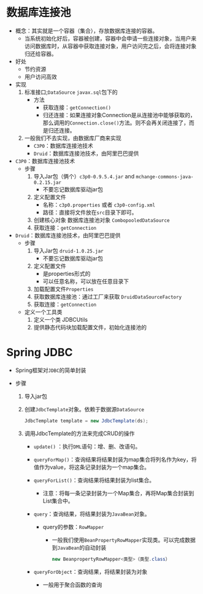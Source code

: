 # 数据库连接池

- 概念：其实就是一个容器（集合），存放数据库连接的容器。
  - 当系统初始化好后，容器被创建，容器中会申请一些连接对象，当用户来访问数据库时，从容器中获取连接对象，用户访问完之后，会将连接对象归还给容器。
- 好处
  - 节约资源
  - 用户访问高效
- 实现
  1. 标准接口;`DataSource`  `javax.sql`包下的
     - 方法
       - 获取连接：`getConnection()`
       - 归还连接：如果连接对象Connection是从连接池中能够获取的，那么调用的`Connection.close()`方法。则不会再关闭连接了，而是归还连接。
  2. 一般我们不去实现，由数据库厂商来实现
     - `C3P0`：数据库连接池技术
     - `Druid`：数据库连接池技术，由阿里巴巴提供
- `C3P0`：数据库连接池技术
  - 步骤
    1. 导入Jar包（俩个）`c3p0-0.9.5.4.jar` and `mchange-commons-java-0.2.15.jar`
       - 不要忘记数据库驱动jar包
    2. 定义配置文件
       - 名称：`c3p0.properties` 或者 `c3p0-config.xml`
       - 路径：直接将文件放在`src`目录下即可。
    3. 创建核心对象 数据库连接池对象 `CombopooledDataSource`
    4. 获取连接：`getConnection`
- `Druid`：数据库连接池技术，由阿里巴巴提供
  - 步骤
    1. 导入Jar包 `druid-1.0.25.jar`
       - 不要忘记数据库驱动jar包
    2. 定义配置文件
       - 是properties形式的
       - 可以任意名称，可以放在任意目录下
    3. 加载配置文件`Properties`
    4. 获取数据库连接池：通过工厂来获取 `DruidDataSourceFactory`
    5. 获取连接：`getConnection`
  - 定义一个工具类
    1. 定义一个类 JDBCUtils
    2. 提供静态代码块加载配置文件，初始化连接池的

# Spring JDBC

- Spring框架对`JDBC`的简单封装

- 步骤

  1. 导入jar包

  2. 创建`JdbcTemplate`对象。依赖于数据源`DataSource`

     ```java
     JdbcTemplate template = new JdbcTemplate(ds);
     ```

  3. 调用JdbcTemplate的方法来完成CRUD的操作

     - `update()` ：执行`DML`语句：增、删、改语句。
  
     - `queryForMap()`：查询结果将结果封装为map集合将列名作为key，将值作为value，将这条记录封装为一个map集合。
  
     - `queryForList()`：查询结果将结果封装为list集合。

       - 注意：将每一条记录封装为一个Map集合，再将Map集合封装到List集合中。

     - `query`：查询结果，将结果封装为`JavaBean`对象。

       - query的参数：`RowMapper`

         - 一般我们使用`BeanPropertyRowMapper`实现类。可以完成数据到`JavaBean`的自动封装
  
           ```java
           new BeanpropertyRowMapper<类型>（类型.class）
           ```
  
     - `queryForObject`：查询结果，将结果封装为对象
  
       - 一般用于聚合函数的查询
  
     
  
     
  
  
  
  
  

